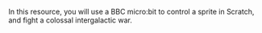 In this resource, you will use a BBC micro:bit to control a sprite in Scratch, and fight a colossal intergalactic war.
